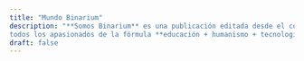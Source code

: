```yaml
---
title: "Mundo Binarium"
description: "**Somos Binarium** es una publicación editada desde el corazón de nuestra empresa para
todos los apasionados de la fórmula **educación + humanismo + tecnología**."
draft: false
---
```

